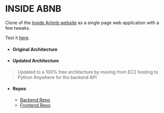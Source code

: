 # INSIDE ABNB

Clone of the [Inside Airbnb website](https://insideairbnb.com/paris/) as a single page web application with a few tweaks.

Test it [here](https://caidam.github.io/inside-abnb-front/).

- #### Original Architecture

- #### Updated Architecture

> Updated to a 100% free architecture by moving from EC2 hosting to Python Anywhere for the backend API


- #### Repos

  - [Backend Repo](https://github.com/caidam/inside-abnb-back)
  - [Frontend Repo](https://github.com/caidam/inside-abnb-front)
